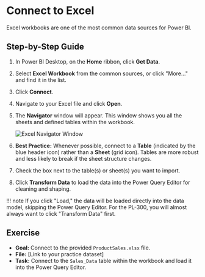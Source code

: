 # Connect to Excel

Excel workbooks are one of the most common data sources for Power BI.

## Step-by-Step Guide

1. In Power BI Desktop, on the **Home** ribbon, click **Get Data**.
2. Select **Excel Workbook** from the common sources, or click "More..." and find it in the list.
3. Click **Connect**.
4. Navigate to your Excel file and click **Open**.
5. The **Navigator** window will appear. This window shows you all the sheets and defined tables within the workbook.

    ![Excel Navigator Window](images/excel-navigator.png)

6. **Best Practice:** Whenever possible, connect to a **Table** (indicated by the blue header icon) rather than a **Sheet** (grid icon). Tables are more robust and less likely to break if the sheet structure changes.
7. Check the box next to the table(s) or sheet(s) you want to import.
8. Click **Transform Data** to load the data into the Power Query Editor for cleaning and shaping.

!!! note
If you click "Load," the data will be loaded directly into the data model, skipping the Power Query Editor. For the PL-300, you will almost always want to click "Transform Data" first.

## Exercise

- **Goal:** Connect to the provided `ProductSales.xlsx` file.
- **File:** [Link to your practice dataset]
- **Task:** Connect to the `Sales_Data` table within the workbook and load it into the Power Query Editor.
